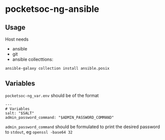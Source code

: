 # pocketsoc-ng-ansible

## Usage

Host needs

- ansible
- git
- ansible collecttions:
```
ansible-galaxy collection install ansible.posix
```

## Variables

`pocketsoc-ng_var.env` should be of the format

```
---
# Variables
salt: "$SALT"
admin_password_command: "$ADMIN_PASSWORD_COMMAND"
```

`admin_password_command` should be formulated to print the desired password to `stdout`, eg `openssl -base64 32`

